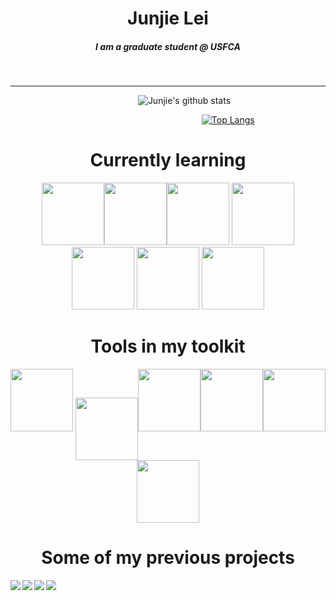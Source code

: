 
<h1 align = 'center'>Junjie Lei </h1>

<h5 align = 'center'>
 I am a graduate student @ USFCA
</h5>

<br>


---

&emsp;&emsp;&emsp;&emsp;&emsp;&emsp;&emsp;
&emsp;&emsp;&emsp;&emsp;&emsp;&emsp;&emsp;
![Junjie's github stats](https://github-readme-stats-1-ivory.vercel.app/api?username=JunjieLeiCoe&show_icons=true&hide=["stars","issues"]&theme=dark) 

&emsp;&emsp;&emsp;&emsp;&emsp;&emsp;&emsp;
&emsp;&emsp;&emsp;&emsp;&emsp;&emsp;&emsp;
&emsp;&emsp;&emsp;&emsp;&emsp;&emsp;&emsp;
[![Top Langs](https://github-readme-stats-1-ivory.vercel.app/api/top-langs/?username=JunjieLeiCoe&theme=dark)](https://github.com/JunjieLeiCoe)




<h1 align = 'center'> Currently learning </h1>
<div align='center'> 
<img src="https://media.giphy.com/media/XAxylRMCdpbEWUAvr8/giphy.gif" alt="" width="100"><img src="https://media.giphy.com/media/fsEaZldNC8A1PJ3mwp/giphy.gif" width="100"><img src="https://media.giphy.com/media/ln7z2eWriiQAllfVcn/giphy.gif" width="100"> <img src="https://media.giphy.com/media/kdFc8fubgS31b8DsVu/giphy.gif" width="100"> <img src="https://media.giphy.com/media/eNAsjO55tPbgaor7ma/giphy.gif" width="100">  <img src="https://media.giphy.com/media/Sr8xDpMwVKOHUWDVRD/giphy.gif" width="100"> <img src="https://media.giphy.com/media/SqZFDec4yTwXdwoaFY/giphy.gif" width="100"></div>

<h1 align = 'center'> Tools in my toolkit </h1>
<div align='center'>
<img src="https://media3.giphy.com/media/IdyAQJVN2kVPNUrojM/200.gif" width="100"> <img src="https://media0.giphy.com/media/jnDKffgCfGYOp6cMTK/200.gif" width="100" style="vertical-align:middle"><img src="https://media1.giphy.com/media/LMt9638dO8dftAjtco/200.gif" width="100"><img src="https://media0.giphy.com/media/KzJkzjggfGN5Py6nkT/200.gif" width="100"><img src="https://i0.wp.com/static1.squarespace.com/static/51156277e4b0b8b2ffe11c00/t/583ccafcbebafbc5c11fa6ec/1480379239088/RStudio-Ball.png?w=584&ssl=1" width="100"> <img src="https://cdn.worldvectorlogo.com/logos/tableau-software.svg" width="100"></div>


<h1 align = 'center'> Some of my previous projects </h1>
<a href="https://github.com/JunjieLeiCoe/Rap-Novelty">
  <img align="left" src="https://github-readme-stats-1-ivory.vercel.app/api/pin/?username=JunjieLeiCoe&repo=Rap-Novelty&theme=dark"/>
</a> 
<a href="https://github.com/JunjieLeiCoe/BTC_fullStack">
  <img align="left" src="https://github-readme-stats-1-ivory.vercel.app/api/pin/?username=JunjieLeiCoe&repo=BTC_fullStack&theme=dark"/>
</a> 

<a href="https://github.com/JunjieLeiCoe/WebScraper_Research2020S">
  <img align="left" src="https://github-readme-stats-1-ivory.vercel.app/api/pin/?username=JunjieLeiCoe&repo=WebScraper_Research2020S&theme=dark" />
</a>



<a href="https://github.com/JunjieLeiCoe/ECON611_JunjieLei">
  <img align="left" src="https://github-readme-stats-1-ivory.vercel.app/api/pin/?username=JunjieLeiCoe&repo=Econ611_JunjieLei&theme=dark" />
</a>


